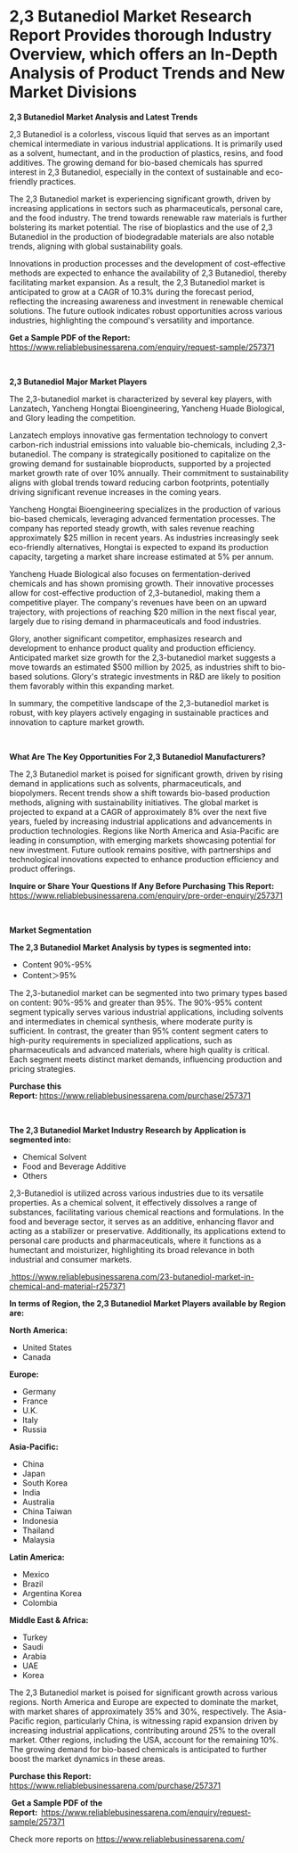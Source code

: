 <p><h1>2,3 Butanediol Market Research Report Provides thorough Industry Overview, which offers an In-Depth Analysis of Product Trends and New Market Divisions</h1></p><p><strong>2,3 Butanediol Market Analysis and Latest Trends</strong></p>
<p><p>2,3 Butanediol is a colorless, viscous liquid that serves as an important chemical intermediate in various industrial applications. It is primarily used as a solvent, humectant, and in the production of plastics, resins, and food additives. The growing demand for bio-based chemicals has spurred interest in 2,3 Butanediol, especially in the context of sustainable and eco-friendly practices.</p><p>The 2,3 Butanediol market is experiencing significant growth, driven by increasing applications in sectors such as pharmaceuticals, personal care, and the food industry. The trend towards renewable raw materials is further bolstering its market potential. The rise of bioplastics and the use of 2,3 Butanediol in the production of biodegradable materials are also notable trends, aligning with global sustainability goals.</p><p>Innovations in production processes and the development of cost-effective methods are expected to enhance the availability of 2,3 Butanediol, thereby facilitating market expansion. As a result, the 2,3 Butanediol market is anticipated to grow at a CAGR of 10.3% during the forecast period, reflecting the increasing awareness and investment in renewable chemical solutions. The future outlook indicates robust opportunities across various industries, highlighting the compound's versatility and importance.</p></p>
<p><strong>Get a Sample PDF of the Report:&nbsp;</strong> <a href="https://www.reliablebusinessarena.com/enquiry/request-sample/257371?utm_campaign=2259&utm_medium=2&utm_source=Github&utm_content=ia&utm_term=05022025&utm_id=23-butanediol">https://www.reliablebusinessarena.com/enquiry/request-sample/257371</a></p>
<p>&nbsp;</p>
<p><strong>2,3 Butanediol Major Market Players</strong></p>
<p><p>The 2,3-butanediol market is characterized by several key players, with Lanzatech, Yancheng Hongtai Bioengineering, Yancheng Huade Biological, and Glory leading the competition. </p><p>Lanzatech employs innovative gas fermentation technology to convert carbon-rich industrial emissions into valuable bio-chemicals, including 2,3-butanediol. The company is strategically positioned to capitalize on the growing demand for sustainable bioproducts, supported by a projected market growth rate of over 10% annually. Their commitment to sustainability aligns with global trends toward reducing carbon footprints, potentially driving significant revenue increases in the coming years.</p><p>Yancheng Hongtai Bioengineering specializes in the production of various bio-based chemicals, leveraging advanced fermentation processes. The company has reported steady growth, with sales revenue reaching approximately $25 million in recent years. As industries increasingly seek eco-friendly alternatives, Hongtai is expected to expand its production capacity, targeting a market share increase estimated at 5% per annum.</p><p>Yancheng Huade Biological also focuses on fermentation-derived chemicals and has shown promising growth. Their innovative processes allow for cost-effective production of 2,3-butanediol, making them a competitive player. The company's revenues have been on an upward trajectory, with projections of reaching $20 million in the next fiscal year, largely due to rising demand in pharmaceuticals and food industries.</p><p>Glory, another significant competitor, emphasizes research and development to enhance product quality and production efficiency. Anticipated market size growth for the 2,3-butanediol market suggests a move towards an estimated $500 million by 2025, as industries shift to bio-based solutions. Glory's strategic investments in R&D are likely to position them favorably within this expanding market.</p><p>In summary, the competitive landscape of the 2,3-butanediol market is robust, with key players actively engaging in sustainable practices and innovation to capture market growth.</p></p>
<p>&nbsp;</p>
<p><strong>What Are The Key Opportunities For 2,3 Butanediol Manufacturers?</strong></p>
<p><p>The 2,3 Butanediol market is poised for significant growth, driven by rising demand in applications such as solvents, pharmaceuticals, and biopolymers. Recent trends show a shift towards bio-based production methods, aligning with sustainability initiatives. The global market is projected to expand at a CAGR of approximately 8% over the next five years, fueled by increasing industrial applications and advancements in production technologies. Regions like North America and Asia-Pacific are leading in consumption, with emerging markets showcasing potential for new investment. Future outlook remains positive, with partnerships and technological innovations expected to enhance production efficiency and product offerings.</p></p>
<p><strong>Inquire or Share Your Questions If Any Before Purchasing This Report:</strong> <a href="https://www.reliablebusinessarena.com/enquiry/pre-order-enquiry/257371?utm_campaign=2259&utm_medium=2&utm_source=Github&utm_content=ia&utm_term=05022025&utm_id=23-butanediol">https://www.reliablebusinessarena.com/enquiry/pre-order-enquiry/257371</a></p>
<p>&nbsp;</p>
<p><strong>Market Segmentation</strong></p>
<p><strong>The 2,3 Butanediol Market Analysis by types is segmented into:</strong></p>
<p><ul><li>Content 90%-95%</li><li>Content＞95%</li></ul></p>
<p><p>The 2,3-butanediol market can be segmented into two primary types based on content: 90%-95% and greater than 95%. The 90%-95% content segment typically serves various industrial applications, including solvents and intermediates in chemical synthesis, where moderate purity is sufficient. In contrast, the greater than 95% content segment caters to high-purity requirements in specialized applications, such as pharmaceuticals and advanced materials, where high quality is critical. Each segment meets distinct market demands, influencing production and pricing strategies.</p></p>
<p><strong>Purchase this Report:&nbsp;</strong><a href="https://www.reliablebusinessarena.com/purchase/257371?utm_campaign=2259&utm_medium=2&utm_source=Github&utm_content=ia&utm_term=05022025&utm_id=23-butanediol">https://www.reliablebusinessarena.com/purchase/257371</a></p>
<p>&nbsp;</p>
<p><strong>The 2,3 Butanediol Market Industry Research by Application is segmented into:</strong></p>
<p><ul><li>Chemical Solvent</li><li>Food and Beverage Additive</li><li>Others</li></ul></p>
<p><p>2,3-Butanediol is utilized across various industries due to its versatile properties. As a chemical solvent, it effectively dissolves a range of substances, facilitating various chemical reactions and formulations. In the food and beverage sector, it serves as an additive, enhancing flavor and acting as a stabilizer or preservative. Additionally, its applications extend to personal care products and pharmaceuticals, where it functions as a humectant and moisturizer, highlighting its broad relevance in both industrial and consumer markets.</p></p>
<p><a href="https://www.reliablebusinessarena.com/23-butanediol-market-in-chemical-and-material-r257371?utm_campaign=2259&utm_medium=2&utm_source=Github&utm_content=ia&utm_term=05022025&utm_id=23-butanediol">&nbsp;https://www.reliablebusinessarena.com/23-butanediol-market-in-chemical-and-material-r257371</a></p>
<p><strong>In terms of Region, the 2,3 Butanediol Market Players available by Region are:</strong></p>
<p>
    <p> <strong> North America: </strong>
        <ul>
            <li>United States</li>
            <li>Canada</li>
        </ul>
        </p> 
    <p> <strong> Europe: </strong>
        <ul>
            <li>Germany</li>
            <li>France</li>
            <li>U.K.</li>
            <li>Italy</li>
            <li>Russia</li>
        </ul>
        </p> 
    <p> <strong> Asia-Pacific: </strong>
        <ul>
            <li>China</li>
            <li>Japan</li>
            <li>South Korea</li>
            <li>India</li>
            <li>Australia</li>
            <li>China Taiwan</li>
            <li>Indonesia</li>
            <li>Thailand</li>
            <li>Malaysia</li>
        </ul>
        </p> 
    <p> <strong> Latin America: </strong>
        <ul>
            <li>Mexico</li>
            <li>Brazil</li>
            <li>Argentina Korea</li>
            <li>Colombia</li>
        </ul>
        </p> 
    <p> <strong> Middle East & Africa: </strong>
        <ul>
            <li>Turkey</li>
            <li>Saudi</li>
            <li>Arabia</li>
            <li>UAE</li>
            <li>Korea</li>
        </ul>
    </p>
    </p>
<p><p>The 2,3 Butanediol market is poised for significant growth across various regions. North America and Europe are expected to dominate the market, with market shares of approximately 35% and 30%, respectively. The Asia-Pacific region, particularly China, is witnessing rapid expansion driven by increasing industrial applications, contributing around 25% to the overall market. Other regions, including the USA, account for the remaining 10%. The growing demand for bio-based chemicals is anticipated to further boost the market dynamics in these areas.</p></p>
<p><strong>Purchase this Report: </strong><a href="https://www.reliablebusinessarena.com/purchase/257371?utm_campaign=2259&utm_medium=2&utm_source=Github&utm_content=ia&utm_term=05022025&utm_id=23-butanediol">https://www.reliablebusinessarena.com/purchase/257371</a></p>
<p>&nbsp;<strong>Get a Sample PDF of the Report:&nbsp;&nbsp;</strong><a href="https://www.reliablebusinessarena.com/enquiry/request-sample/257371?utm_campaign=2259&utm_medium=2&utm_source=Github&utm_content=ia&utm_term=05022025&utm_id=23-butanediol">https://www.reliablebusinessarena.com/enquiry/request-sample/257371</a></p>
<p><strong></strong></p>
<p>Check more reports on <a href="https://www.reliablebusinessarena.com/?utm_campaign=2259&utm_medium=2&utm_source=Github&utm_content=ia&utm_term=05022025&utm_id=23-butanediol">https://www.reliablebusinessarena.com/</a></p>